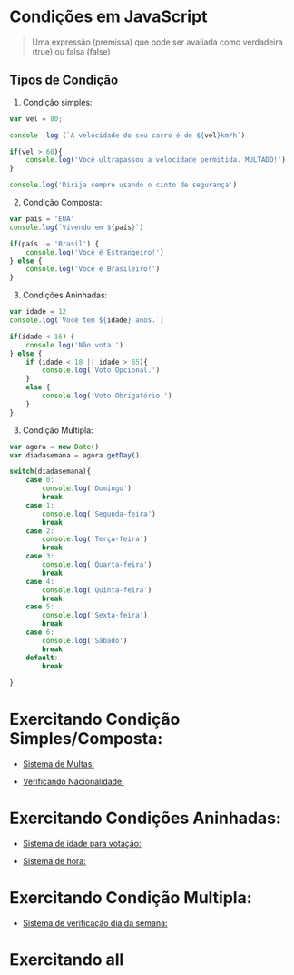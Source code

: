 # Condições em JavaScript

> Uma expressão (premissa) que pode ser avaliada como verdadeira (true) ou falsa (false)

<h2>Tipos de Condição</h2>

1. Condição simples: 

~~~javascript
var vel = 80;

console .log (`A velocidade do seu carro é de ${vel}km/h`)

if(vel > 60){
    console.log('Você ultrapassou a velocidade permitida. MULTADO!')
}

console.log('Dirija sempre usando o cinto de segurança')
~~~

2. Condição Composta:

~~~javascript
var país = 'EUA'
console.log(`Vivendo em ${país}`)

if(país != 'Brasil') {
    console.log('Você é Estrangeiro!')
} else {
    console.log('Você é Brasileiro!')
}
~~~

3. Condições Aninhadas:

~~~javascript
var idade = 12
console.log(`Você tem ${idade} anos.`)

if(idade < 16) {
    console.log('Não vota.')
} else {
    if (idade < 18 || idade > 65){
        console.log('Voto Opcional.')
    }
    else {
        console.log('Voto Obrigatório.')
    }
}
~~~
3. Condição Multipla:
~~~javascript
var agora = new Date()
var diadasemana = agora.getDay()

switch(diadasemana){
    case 0:
        console.log('Domingo')
        break
    case 1:
        console.log('Segunda-feira')
        break
    case 2:
        console.log('Terça-feira')
        break
    case 3: 
        console.log('Quarta-feira')
        break
    case 4: 
        console.log('Quinta-feira')
        break
    case 5:
        console.log('Sexta-feira')
        break
    case 6:
        console.log('Sábado')
        break
    default:
        break
    
}
~~~

# Exercitando Condição Simples/Composta:

- [Sistema de Multas:](https://github.com/cmarih/curso-em-video-js/blob/master/Modulo-D/exec-03.html) 

- [Verificando Nacionalidade:](https://github.com/cmarih/curso-em-video-js/blob/master/Modulo-D/exec-04.html) 

# Exercitando Condições Aninhadas:

- [Sistema de idade para votação:](https://github.com/cmarih/curso-em-video-js/blob/master/Modulo-D/exec-03.html) 

- [Sistema de hora:](https://github.com/cmarih/curso-em-video-js/blob/master/Modulo-D/exec-04.html) 

# Exercitando Condição Multipla:

- [Sistema de verificação dia da semana:](https://github.com/cmarih/curso-em-video-js/blob/master/Modulo-D/exec-05.html) 

<h1>Exercitando all</h1>